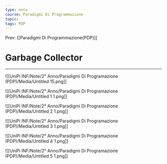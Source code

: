 ```yaml
---
type: nota
course: Paradigmi Di Programmazione
topic: 
tags: PDP
---
```


Prev: [[Paradigmi Di Programmazione(PDP)]]

# Garbage Collector
---


![[UniPi INF/Note/2° Anno/Paradigmi Di Programazione (PDP)/Media/Untitled 15.png]]

![[UniPi INF/Note/2° Anno/Paradigmi Di Programazione (PDP)/Media/Untitled 1 1.png]]

![[UniPi INF/Note/2° Anno/Paradigmi Di Programazione (PDP)/Media/Untitled 2 1.png]]

![[UniPi INF/Note/2° Anno/Paradigmi Di Programazione (PDP)/Media/Untitled 3 1.png]]

![[UniPi INF/Note/2° Anno/Paradigmi Di Programazione (PDP)/Media/Untitled 4 1.png]]

![[UniPi INF/Note/2° Anno/Paradigmi Di Programazione (PDP)/Media/Untitled 5 1.png]]


